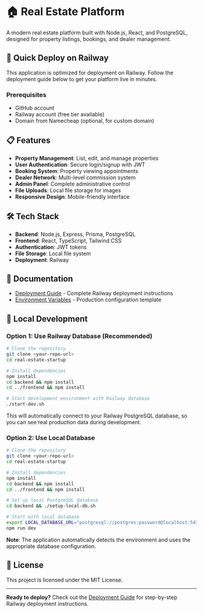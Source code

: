 # 🏠 Real Estate Platform

A modern real estate platform built with Node.js, React, and PostgreSQL, designed for property listings, bookings, and dealer management.

## 🚀 Quick Deploy on Railway

This application is optimized for deployment on Railway. Follow the deployment guide below to get your platform live in minutes.

### Prerequisites
- GitHub account
- Railway account (free tier available)
- Domain from Namecheap (optional, for custom domain)

## 📋 Features

- **Property Management**: List, edit, and manage properties
- **User Authentication**: Secure login/signup with JWT
- **Booking System**: Property viewing appointments
- **Dealer Network**: Multi-level commission system
- **Admin Panel**: Complete administrative control
- **File Uploads**: Local file storage for images
- **Responsive Design**: Mobile-friendly interface

## 🛠️ Tech Stack

- **Backend**: Node.js, Express, Prisma, PostgreSQL
- **Frontend**: React, TypeScript, Tailwind CSS
- **Authentication**: JWT tokens
- **File Storage**: Local file system
- **Deployment**: Railway

## 📖 Documentation

- [Deployment Guide](DEPLOYMENT_STEPS.md) - Complete Railway deployment instructions
- [Environment Variables](env.production.example) - Production configuration template

## 🔧 Local Development

### Option 1: Use Railway Database (Recommended)
```bash
# Clone the repository
git clone <your-repo-url>
cd real-estate-startup

# Install dependencies
npm install
cd backend && npm install
cd ../frontend && npm install

# Start development environment with Railway database
./start-dev.sh
```

This will automatically connect to your Railway PostgreSQL database, so you can see real production data during development.

### Option 2: Use Local Database
```bash
# Clone the repository
git clone <your-repo-url>
cd real-estate-startup

# Install dependencies
npm install
cd backend && npm install
cd ../frontend && npm install

# Set up local PostgreSQL database
cd backend && ./setup-local-db.sh

# Start with local database
export LOCAL_DATABASE_URL="postgresql://postgres:password@localhost:5432/real_estate"
npm run dev
```

**Note**: The application automatically detects the environment and uses the appropriate database configuration.

## 📄 License

This project is licensed under the MIT License.

---

**Ready to deploy?** Check out the [Deployment Guide](DEPLOYMENT_STEPS.md) for step-by-step Railway deployment instructions. 
